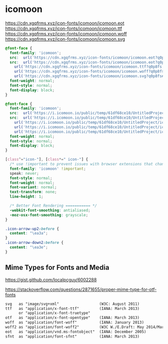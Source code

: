 # icomoon


https://cdn.xgqfrms.xyz/icon-fonts/icomoon/icomoon.eot
https://cdn.xgqfrms.xyz/icon-fonts/icomoon/icomoon.ttf
https://cdn.xgqfrms.xyz/icon-fonts/icomoon/icomoon.woff
https://cdn.xgqfrms.xyz/icon-fonts/icomoon/icomoon.svg




```css
@font-face {
  font-family: 'icomoon';
  src:  url('https://cdn.xgqfrms.xyz/icon-fonts/icomoon/icomoon.eot?q0p8fs');
  src:  url('https://cdn.xgqfrms.xyz/icon-fonts/icomoon/icomoon.eot?q0p8fs#iefix') format('embedded-opentype'),
    url('https://cdn.xgqfrms.xyz/icon-fonts/icomoon/icomoon.ttf?q0p8fs') format('truetype'),
    url('https://cdn.xgqfrms.xyz/icon-fonts/icomoon/icomoon.woff?q0p8fs') format('woff'),
    url('https://cdn.xgqfrms.xyz/icon-fonts/icomoon/icomoon.svg?q0p8fs#icomoon') format('svg');
  font-weight: normal;
  font-style: normal;
  font-display: block;
}

```


```css
@font-face {
  font-family: 'icomoon';
  src:  url('https://i.icomoon.io/public/temp/61df68ce10/UntitledProject/icomoon.eot?q0p8fs');
  src:  url('https://i.icomoon.io/public/temp/61df68ce10/UntitledProject/icomoon.eot?q0p8fs#iefix') format('embedded-opentype'),
    url('https://i.icomoon.io/public/temp/61df68ce10/UntitledProject/icomoon.ttf?q0p8fs') format('truetype'),
    url('https://i.icomoon.io/public/temp/61df68ce10/UntitledProject/icomoon.woff?q0p8fs') format('woff'),
    url('https://i.icomoon.io/public/temp/61df68ce10/UntitledProject/icomoon.svg?q0p8fs#icomoon') format('svg');
  font-weight: normal;
  font-style: normal;
  font-display: block;
}

[class^="icon-"], [class*=" icon-"] {
  /* use !important to prevent issues with browser extensions that change fonts */
  font-family: 'icomoon' !important;
  speak: never;
  font-style: normal;
  font-weight: normal;
  font-variant: normal;
  text-transform: none;
  line-height: 1;

  /* Better Font Rendering =========== */
  -webkit-font-smoothing: antialiased;
  -moz-osx-font-smoothing: grayscale;
}

.icon-arrow-up2:before {
  content: "\ea3a";
}
.icon-arrow-down2:before {
  content: "\ea3e";
}

```



## Mime Types for Fonts and Media


https://gist.github.com/localpcguy/6002288

https://stackoverflow.com/questions/2871655/proper-mime-type-for-otf-fonts

```md
svg   as "image/svg+xml"                  (W3C: August 2011)
ttf   as "application/x-font-ttf"         (IANA: March 2013)
      or "application/x-font-truetype"
otf   as "application/x-font-opentype"    (IANA: March 2013)
woff  as "application/font-woff"          (IANA: January 2013)
woff2 as "application/font-woff2"         (W3C W./E.Draft: May 2014/March 2016)
eot   as "application/vnd.ms-fontobject"  (IANA: December 2005)
sfnt  as "application/font-sfnt"          (IANA: March 2013) 

```



